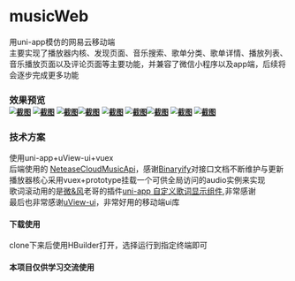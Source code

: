 # musicWeb
用uni-app模仿的网易云移动端<br/>
主要实现了播放器内核、发现页面、音乐搜索、歌单分类、歌单详情、播放列表、音乐播放页面以及评论页面等主要功能，并兼容了微信小程序以及app端，后续将会逐步完成更多功能<br/>

### 效果预览<br/>[<img src="https://github.com/tuzixiangs/musicWeb/raw/master/static/Screenshot/home.png" alt="截图" style="zoom:80%;" />](https://github.com/tuzixiangs/musicWeb/blob/master/static/Screenshot/home.png) [<img src="https://github.com/tuzixiangs/musicWeb/raw/master/static/Screenshot/hotSearch.png" alt="截图" style="zoom:80%;" />](https://github.com/tuzixiangs/musicWeb/blob/master/static/Screenshot/hotSearch.png) [<img src="https://github.com/tuzixiangs/musicWeb/raw/master/static/Screenshot/searchResult.png" alt="截图" style="zoom:80%;" />](https://github.com/tuzixiangs/musicWeb/blob/master/static/Screenshot/searchResult.png)[<img src="https://github.com/tuzixiangs/musicWeb/raw/master/static/Screenshot/songsList.png" alt="截图" style="zoom:80%;" />](https://github.com/tuzixiangs/musicWeb/blob/master/static/Screenshot/songsList.png) [<img src="https://github.com/tuzixiangs/musicWeb/raw/master/static/Screenshot/playlistDetails.png" alt="截图" style="zoom:80%;" />](https://github.com/tuzixiangs/musicWeb/blob/master/static/Screenshot/playlistDetails.png) [<img src="https://github.com/tuzixiangs/musicWeb/raw/master/static/Screenshot/playList.png" alt="截图" style="zoom:80%;" />](https://github.com/tuzixiangs/musicWeb/blob/master/static/Screenshot/playList.png)[<img src="https://github.com/tuzixiangs/musicWeb/raw/master/static/Screenshot/musicPlayPage.png" alt="截图" style="zoom:80%;" />](https://github.com/tuzixiangs/musicWeb/blob/master/static/Screenshot/musicPlayPage.png) [<img src="https://github.com/tuzixiangs/musicWeb/raw/master/static/Screenshot/lyrics.png" alt="截图" style="zoom:80%;" />](https://github.com/tuzixiangs/musicWeb/blob/master/static/Screenshot/lyrics.png) [<img src="https://github.com/tuzixiangs/musicWeb/raw/master/static/Screenshot/comment.png" alt="截图" style="zoom:80%;" />](https://github.com/tuzixiangs/musicWeb/blob/master/static/Screenshot/comment.png)

### 技术方案<br/>
使用uni-app+uView-ui+vuex<br/>后端使用的 [NeteaseCloudMusicApi](https://binaryify.github.io/NeteaseCloudMusicApi/#/?id=neteasecloudmusicapi)，感谢[Binaryify](https://github.com/Binaryify)对接口文档不断维护与更新<br/>
播放器核心采用vuex+prototype挂载一个可供全局访问的audio实例来实现<br/>
歌词滚动用的是[微&风](https://github.com/bing-idea)老哥的插件[uni-app 自定义歌词显示组件](https://github.com/bing-idea/bing-lyric-demo),非常感谢<br/>
最后也非常感谢[uView-ui](https://github.com/YanxinNet/uView)，非常好用的移动端ui库<br/>

#### 下载使用<br/>
clone下来后使用HBuilder打开，选择运行到指定终端即可

#### 本项目仅供学习交流使用



